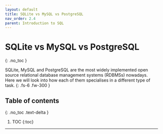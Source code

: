 ```yaml
---
layout: default
title: SQLite vs MySQL vs PostgreSQL
nav_order: 2.4
parent: Introduction to SQL
---
```

# SQLite vs MySQL vs PostgreSQL
{: .no_toc }

SQLite, MySQL and PostgreSQL are the most widely implemented open source relational database management systems (RDBMSs) nowadays. Here we will look into how each of them specialises in a different type of task. 
{: .fs-6 .fw-300 }

## Table of contents
{: .no_toc .text-delta }

1. TOC
{:toc}

---